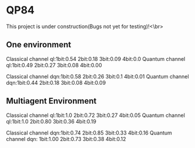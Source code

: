 # QP84

This project is under construction(Bugs not yet for testing)!<\br>

<h2>One environment</h2>
<p>Classical channel ql:1bit:0.54 2bit:0.18 3bit:0.09 4bit:0.0
Quantum channel ql:1bit:0.49 2bit:0.27 3bit:0.08 4bit:0.00</p>
<p>Classical channel dqn:1bit:0.58 2bit:0.26 3bit:0.1 4bit:0.01
Quantum channel dqn:1bit:0.44 2bit:0.18 3bit:0.08 4bit:0.09</p>


<h2>Multiagent Environment</h2>
<p>Classical channel ql:1bit:1.0 2bit:0.72 3bit:0.27 4bit:0.05
Quantum channel ql:1bit:1.0 2bit:0.80 3bit:0.36 4bit:0.19 </p>
<p>Classical channel dqn:1bit:0.74 2bit:0.85 3bit:0.33 4bit:0.16
Quantum channel dqn: 1bit:1.00 2bit:0.73 3bit:0.38 4bit:0.12</p>
